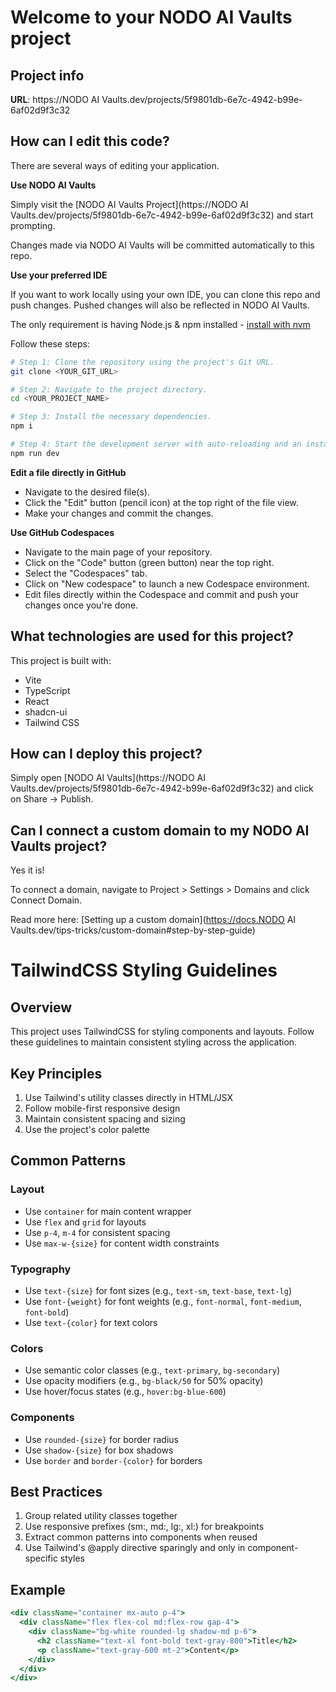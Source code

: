 # Welcome to your NODO AI Vaults project

## Project info

**URL**: https://NODO AI Vaults.dev/projects/5f9801db-6e7c-4942-b99e-6af02d9f3c32

## How can I edit this code?

There are several ways of editing your application.

**Use NODO AI Vaults**

Simply visit the [NODO AI Vaults Project](https://NODO AI Vaults.dev/projects/5f9801db-6e7c-4942-b99e-6af02d9f3c32) and start prompting.

Changes made via NODO AI Vaults will be committed automatically to this repo.

**Use your preferred IDE**

If you want to work locally using your own IDE, you can clone this repo and push changes. Pushed changes will also be reflected in NODO AI Vaults.

The only requirement is having Node.js & npm installed - [install with nvm](https://github.com/nvm-sh/nvm#installing-and-updating)

Follow these steps:

```sh
# Step 1: Clone the repository using the project's Git URL.
git clone <YOUR_GIT_URL>

# Step 2: Navigate to the project directory.
cd <YOUR_PROJECT_NAME>

# Step 3: Install the necessary dependencies.
npm i

# Step 4: Start the development server with auto-reloading and an instant preview.
npm run dev
```

**Edit a file directly in GitHub**

- Navigate to the desired file(s).
- Click the "Edit" button (pencil icon) at the top right of the file view.
- Make your changes and commit the changes.

**Use GitHub Codespaces**

- Navigate to the main page of your repository.
- Click on the "Code" button (green button) near the top right.
- Select the "Codespaces" tab.
- Click on "New codespace" to launch a new Codespace environment.
- Edit files directly within the Codespace and commit and push your changes once you're done.

## What technologies are used for this project?

This project is built with:

- Vite
- TypeScript
- React
- shadcn-ui
- Tailwind CSS

## How can I deploy this project?

Simply open [NODO AI Vaults](https://NODO AI Vaults.dev/projects/5f9801db-6e7c-4942-b99e-6af02d9f3c32) and click on Share -> Publish.

## Can I connect a custom domain to my NODO AI Vaults project?

Yes it is!

To connect a domain, navigate to Project > Settings > Domains and click Connect Domain.

Read more here: [Setting up a custom domain](https://docs.NODO AI Vaults.dev/tips-tricks/custom-domain#step-by-step-guide)

# TailwindCSS Styling Guidelines

## Overview
This project uses TailwindCSS for styling components and layouts. Follow these guidelines to maintain consistent styling across the application.

## Key Principles
1. Use Tailwind's utility classes directly in HTML/JSX
2. Follow mobile-first responsive design
3. Maintain consistent spacing and sizing
4. Use the project's color palette

## Common Patterns

### Layout
- Use `container` for main content wrapper
- Use `flex` and `grid` for layouts
- Use `p-4`, `m-4` for consistent spacing
- Use `max-w-{size}` for content width constraints

### Typography
- Use `text-{size}` for font sizes (e.g., `text-sm`, `text-base`, `text-lg`)
- Use `font-{weight}` for font weights (e.g., `font-normal`, `font-medium`, `font-bold`)
- Use `text-{color}` for text colors

### Colors
- Use semantic color classes (e.g., `text-primary`, `bg-secondary`)
- Use opacity modifiers (e.g., `bg-black/50` for 50% opacity)
- Use hover/focus states (e.g., `hover:bg-blue-600`)

### Components
- Use `rounded-{size}` for border radius
- Use `shadow-{size}` for box shadows
- Use `border` and `border-{color}` for borders

## Best Practices
1. Group related utility classes together
2. Use responsive prefixes (sm:, md:, lg:, xl:) for breakpoints
3. Extract common patterns into components when reused
4. Use Tailwind's @apply directive sparingly and only in component-specific styles

## Example
```jsx
<div className="container mx-auto p-4">
  <div className="flex flex-col md:flex-row gap-4">
    <div className="bg-white rounded-lg shadow-md p-6">
      <h2 className="text-xl font-bold text-gray-800">Title</h2>
      <p className="text-gray-600 mt-2">Content</p>
    </div>
  </div>
</div>
```

